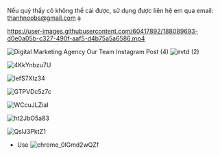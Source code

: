 Nếu quý thầy cô không thể cài được, sử dụng được liên hệ em qua email: thanhnoobs@gmail.com ạ

https://user-images.githubusercontent.com/60417892/188089693-d0e0a05b-c327-490f-aaf5-d4b75a5a6586.mp4

 
![Digital Marketing Agency Our Team Instagram Post (4)](https://user-images.githubusercontent.com/60417892/183310569-dcdb19c6-48f3-41da-a174-6a3ce25867f2.png)
![evtd (2)](https://user-images.githubusercontent.com/60417892/181923673-20a6af7d-23d8-43c4-bdf3-7dab0b62f0cf.png)

![4KkYnbzu7U](https://user-images.githubusercontent.com/60417892/181923662-657b2ff1-d8a2-4cad-b4fd-9b616c46652c.png)

![lefS7XIz34](https://user-images.githubusercontent.com/60417892/181923690-09da0baa-56df-417c-a032-48167a91e05d.png)

![GTPVDc5z7c](https://user-images.githubusercontent.com/60417892/181923692-33024afc-bcb2-41fa-9d0a-c93a9cf391db.png)

![WCcuJLZiaI](https://user-images.githubusercontent.com/60417892/181923695-d6c9d177-86fa-47d5-9e90-7650f167cb2b.png)

![ht2JbO5a83](https://user-images.githubusercontent.com/60417892/181923740-701e557d-5255-4fd2-897f-b822bbffe536.png)

![QslJ3PktZ1](https://user-images.githubusercontent.com/60417892/181923757-5b550cf0-7949-4b06-8aa4-d9eb0f75fac7.png)

* Use
![chrome_0lGmd2wQZf](https://user-images.githubusercontent.com/60417892/181923844-80f5c0ce-41b6-4c4a-9b27-4e2eea7de81e.gif)
